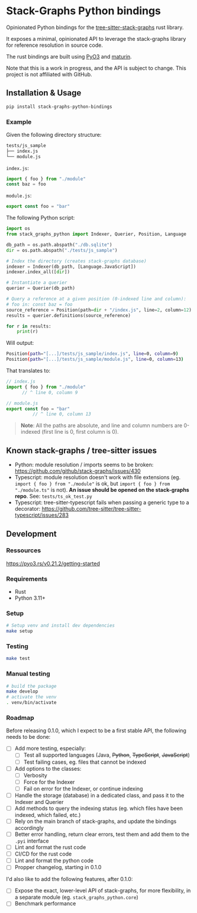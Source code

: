 # Stack-Graphs Python bindings

Opinionated Python bindings for the [tree-sitter-stack-graphs](https://github.com/github/stack-graphs) rust library.

It exposes a minimal, opinionated API to leverage the stack-graphs library for reference resolution in source code.

The rust bindings are built using [PyO3](https://pyo3.rs) and [maturin](https://maturin.rs).

Note that this is a work in progress, and the API is subject to change. This project is not affiliated with GitHub.

## Installation & Usage

```bash
pip install stack-graphs-python-bindings
```

### Example

Given the following directory structure:

```bash
tests/js_sample
├── index.js
└── module.js
```

`index.js`:

```javascript
import { foo } from "./module"
const baz = foo
```

`module.js`:

```javascript
export const foo = "bar"
```

The following Python script:

```python
import os
from stack_graphs_python import Indexer, Querier, Position, Language

db_path = os.path.abspath("./db.sqlite")
dir = os.path.abspath("./tests/js_sample")

# Index the directory (creates stack-graphs database)
indexer = Indexer(db_path, [Language.JavaScript])
indexer.index_all([dir])

# Instantiate a querier
querier = Querier(db_path)

# Query a reference at a given position (0-indexed line and column):
# foo in: const baz = foo
source_reference = Position(path=dir + "/index.js", line=2, column=12)
results = querier.definitions(source_reference)

for r in results:
    print(r)
```

Will output:

```bash
Position(path="[...]/tests/js_sample/index.js", line=0, column=9)
Position(path="[...]/tests/js_sample/module.js", line=0, column=13)
```

That translates to:

```javascript
// index.js
import { foo } from "./module"
      // ^ line 0, column 9

// module.js
export const foo = "bar"
          // ^ line 0, column 13
```

> **Note**: All the paths are absolute, and line and column numbers are 0-indexed (first line is 0, first column is 0).

## Known stack-graphs / tree-sitter issues

- Python: module resolution / imports seems to be broken: <https://github.com/github/stack-graphs/issues/430>
- Typescript: module resolution doesn't work with file extensions (eg. `import { foo } from "./module"` is ok, but `import { foo } from "./module.ts"` is not). **An issue should be opened on the stack-graphs repo**. See: `tests/ts_ok_test.py`
- Typescript: tree-sitter-typescript fails when passing a generic type to a decorator: <https://github.com/tree-sitter/tree-sitter-typescript/issues/283>

## Development

### Ressources

https://pyo3.rs/v0.21.2/getting-started

### Requirements

- Rust
- Python 3.11+

### Setup

```bash
# Setup venv and install dev dependencies
make setup
```

### Testing

```bash
make test
```

### Manual testing

```bash
# build the package
make develop
# activate the venv
. venv/bin/activate
```

### Roadmap

Before releasing 0.1.0, which I expect to be a first stable API, the following needs to be done:

- [ ] Add more testing, especially:
  - [ ] Test all supported languages (Java, ~~Python~~, ~~TypeScript~~, ~~JavaScript~~)
  - [ ] Test failing cases, eg. files that cannot be indexed
- [ ] Add options to the classes:
  - [ ] Verbosity
  - [ ] Force for the Indexer
  - [ ] Fail on error for the Indexer, or continue indexing
- [ ] Handle the storage (database) in a dedicated class, and pass it to the Indexer and Querier
- [ ] Add methods to query the indexing status (eg. which files have been indexed, which failed, etc.)
- [ ] Rely on the main branch of stack-graphs, and update the bindings accordingly
- [ ] Better error handling, return clear errors, test them and add them to the `.pyi` interface
- [ ] Lint and format the rust code
- [ ] CI/CD for the rust code
- [ ] Lint and format the python code
- [ ] Propper changelog, starting in 0.1.0

I'd also like to add the following features, after 0.1.0:

- [ ] Expose the exact, lower-level API of stack-graphs, for more flexibility, in a separate module (eg. `stack_graphs_python.core`)
- [ ] Benchmark performance